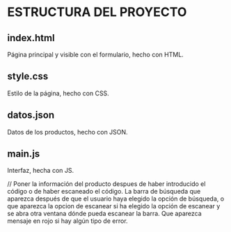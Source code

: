 
# ESTRUCTURA DEL PROYECTO

## index.html
Página principal y visible con el formulario, hecho con HTML.

## style.css
Estilo de la página, hecho con CSS.

## datos.json
Datos de los productos, hecho con JSON.

## main.js
Interfaz, hecha con JS.



// Poner la información del producto despues de haber introducido el código o de haber escaneado el código. La barra de búsqueda que aparezca después de que el usuario haya elegido la opción de búsqueda, o que aparezca la opcion de escanear si ha elegido la opción de escanear y se abra otra ventana dónde pueda escanear la barra. Que aparezca mensaje en rojo si hay algún tipo de error. 